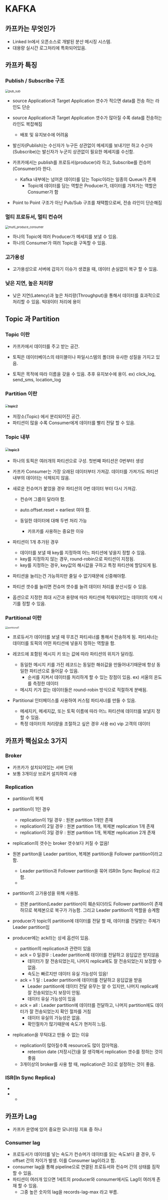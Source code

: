 

# KAFKA 

## 카프카는 무엇인가

- Linked In에서 오픈소스로 개발된 분산 메시징 시스템.
- 대용량 실시간 로그처리에 특화되어있음.



## 카프카 특징

### Publish / Subscribe 구조

<img src="img\pub_sub.png" alt="pub_sub" style="zoom:67%;" />

- source Application과 Target Application 갯수가 적으면 data를 전송 하는 라인도 단순
- source Application과 Target Application 갯수가 많아질 수록 data를 전송하는 라인도 복잡해짐
  - 배포 및 유지보수에 어려움 
- 발신자(Publish)는 수신자가 누구든 상관없이 메세지를 보내기만 하고 수신자(Subscribe)는 발신자가 누군지 상관없이 필요한 메세지를 수신함.
- 카프카에서는 publish를 프로듀서(producer)라 하고, Subscribe를 컨슈머(Consumer)라 한다.
  - Kafka 내부에는 넘어온 데이터를 담는 Topic이라는 일종의 Queue가 존재
    - Topic에 데이터를 담는 역할은 Producer가, 데이터를 가져가는 역할은 Consumer가 함

- Point to Point 구조가 아닌 Pub/Sub 구조를 채택함으로써, 전송 라인이 단순해짐

  



### 멀티 프로듀서, 멀티 컨슈머 

<img src="img\multi_produce_consumer.png" alt="multi_produce_consumer" style="zoom:67%;" />

- 하나의 Topic에 여러 Producer가 메세지를 보낼 수 있음. 
- 하나의 Consumer가 여러 Topic을 구독할 수 있음.



### 고가용성

- 고가용성으로 서버에 갑자기 이슈가 생겼을 때, 데이터 손실없이 복구 할 수 있음.



### 낮은 지연, 높은 처리량

- 낮은 지연(Latency)과 높은 처리량(Throughput)을 통해서 데이터를 효과적으로 처리할 수 있음. 빅데이터 처리에 용이





## Topic 과 Partition

### Topic 이란

- 카프카에서 데이터를 주고 받는 공간.
- 토픽은 데이터베이스의 테이블이나 파일시스템의 폴더와 유사한 성질을 가지고 있음.

- 토픽은 목적에 따라 이름을 갖을 수 있음. 추후 유지보수에 용이.  ex) click_log, send_sms, location_log



### Partition 이란

### <img src="img\topic2.PNG" alt="topic2" style="zoom: 60%;" />

- 저장소(Topic) 에서 분리되어진 공간. 
- 파티션이 많을 수록 Consumer에게 데이터를 빨리 전달 할 수 있음.



### Topic 내부

### <img src="img\topic3.PNG" alt="topic3" style="zoom: 67%;" />

- 하나의 토픽은 여러개의 파티션으로 구성. 첫번째 파티션은 0번부터 생성

- 카프카 Consumer는 가장 오래된 데이터부터 가져감.  데이터를 가져가도 파티션 내부의 데이터는 삭제되지 않음.

- 새로운 컨슈머가 붙었을 경우 파티션의 0번 데이터 부터 다시 가져감.

  - 컨슈머 그룹이 달라야 함.
  - auto.offset.reset = earliest 여야 함.

  - 동일한 데이터에 대해 두번 처리 가능
    - 카프카를 사용하는 중요한 이유    

- 파티션이 1개 추가된 경우

  - 데이터를 보낼 때 key를 지정하여 어느 파티션에 넣을지 정할 수 있음.
  - key를 지정하지 않는 경우, round-robin으로 파티션이 지정됨.
  - key를 지정하는 경우, key값의 해시값을 구하고 특정 파티션에 할당되게 됨.

- 파티션을 늘리는건 가능하지만 줄일 수 없기때문에 신중해야함.
- 파티션 갯수를 늘리면 컨슈머 갯수를 늘려 데이터 처리를 분산시킬 수 있음.
- 옵션으로 지정한 최대 시간과 용량에 따라  파티션에 적재되어있는 데이터의 삭제 시기를 정할 수 있음.

 



### Partitional 이란

<img src="img\partitional1.PNG" alt="partitional1" style="zoom:50%;" />

- 프로듀서가 데이터를 보낼 때 무조건 파티셔너를 통해서 전송하게 됨. 파티셔너는 데이터를 토픽의 어떤 파티션에 넣을지 정하는 역할을 함.

- 레코드에 포함된 메시지 키 또는 값에 따라 파티션의 위치가 달라짐.
  - 동일한 메시지 키를 가진 레코드는 동일한 해쉬값을 만들어내기때문에 항상 동일한 파티션으로 들어갈 수 있음.
    - 순서를 지켜서 데이터를 처리하게 할 수 있는 장점이 있음. ex) 서울의 온도를 측정한 데이터
  - 메시지 키가 없는 데이터들은 round-robin 방식으로 적절하게 분배됨.
- Partitional 인터페이스를 사용하여 커스텀 파티셔너를 만들 수 있음.
  - 메세지키, 메세지값, 또는 토픽 이름에 따라 어느 파티션에 데이터를 보낼지 정할 수 있음.
  - 특정 데이터의 처리량을 조절하고 싶은 경우 사용   ex) vip 고객의 데이터



 



## 카프카 핵심요소 3가지

### Broker

- 카프카가 설치되어있는 서버 단위
- 보통 3개이상 브로커 설치하여 사용



### Replication

- partition의 복제
- partition이 1인 경우
  - replication이 1일 경우 : 원본 partition 1개만 존재
  - replication이 2일 경우 : 원본 partition 1개, 복제본 replication 1개 존재
  - replication이 3일 경우 : 원본 partition 1개, 복제본 replication 2개 존재
- replication의 갯수는 broker 갯수보다 커질 수 없음!

- 원본 partiton을 Leader partition, 복제본 partition을 Follower partition이라고 함. 
  - Leader partition과 Follower partition을 묶어 ISR(In Sync Replica) 라고 함.
  - 

- partition의 고가용성을 위해 사용됨.
  - 원본 partition(Leader partition)이 훼손되더라도 Follower partition이 존재하므로 복제본으로 복구가 가능함. 그리고 Leader partition의 역할을 승계함

- producer가 topic의 partition에 데이터를 전달 할 때, 데이터를 전달받는 주체가 Leader partition임
- producer에는 ack라는 상세 옵션이 있음.
  - partition의 replication과 관련이 있음
  - ack = 0 일경우 : Leader partition에 데이터를 전달하고 응답값은 받지않음
    - 데이터가 잘 전송되었는지, 나머지 replica에도 잘 전송되었는지 보장할 수 없음.
    - 속도는 빠르지만 데이터 유실 가능성이 있음!
  - ack = 1 일 : Leader partition에 데이터를 전달하고 응답값을 받음
    - Leader partition에 데이터 전달 유무는 알 수 있지만, 나머지 replica에 잘 전송되었는지 보장이 안됨.
    - 데이터 유실 가능성이 있음
  - ack = all :  Leader partition에 데이터를 전달하고, 나머지 partition에도 데이터가 잘 전송되었는지 확인 절차를 거침
    - 데이터 유실의 가능성은 없음.
    - 확인절차가 많기때문에 속도가 현저히 느림.

- replication을 무턱대고 만들 수 없는 이유
  - replication이 많아질수록 resource도 많이 잡아먹음.
    - retention date (저장시간)을 잘 생각해서 replication 갯수를 정하는 것이 좋음
  - 3개이상의 broker를 사용 할 때, replication은 3으로 설정하는 것이 좋음.



### ISR(In Sync Replica)

- 





- - 



## 카프카 Lag

- 카프카 운영에 있어 중요한 모니터링 지표 중 하나



### Consumer lag

- 프로듀서가 데이터를 넣는 속도가 컨슈머가 데이터를 읽는 속도보다 클 경우, 두 offset 간의 차이가 발생. 이를 Consumer lag이라고 함. 
- consumer lag을 통해 pipeline으로 연결된 프로듀서와 컨슈머 간의 상태를 짐작 할 수 있음.
- 파티션이 여러개 있으면 1세트의 producer와 consumer에서도 Lag이 여러개 존재 할 수 있음.
  - 그중 높은 숫자의 lag을 records-lag-max 라고 부름.

 

 

 